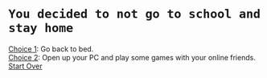 # ```You decided to not go to school and stay home```  
[Choice 1](bed.md): Go back to bed.  
[Choice 2](games.md): Open up your PC and play some games with your online friends.   
[Start Over](../start.md)